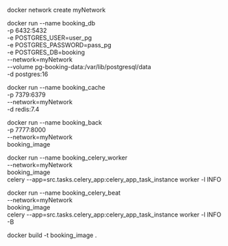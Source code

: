 docker network create myNetwork
 

docker run --name booking_db \
    -p 6432:5432 \
    -e POSTGRES_USER=user_pg \
    -e POSTGRES_PASSWORD=pass_pg \
    -e POSTGRES_DB=booking \
    --network=myNetwork \
    --volume pg-booking-data:/var/lib/postgresql/data \
    -d postgres:16
 
docker run --name booking_cache \
    -p 7379:6379 \
    --network=myNetwork \
    -d redis:7.4


docker run --name booking_back \
    -p 7777:8000 \
    --network=myNetwork \
    booking_image

docker run --name booking_celery_worker \
    --network=myNetwork \
    booking_image \
    celery --app=src.tasks.celery_app:celery_app_task_instance worker -l INFO

docker run --name booking_celery_beat \
    --network=myNetwork \
    booking_image \
    celery --app=src.tasks.celery_app:celery_app_task_instance worker -l INFO -B
 

docker build -t booking_image .